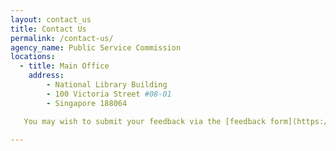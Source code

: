 ```yaml
---
layout: contact_us
title: Contact Us
permalink: /contact-us/
agency_name: Public Service Commission
locations:
  - title: Main Office
    address:
        - National Library Building
        - 100 Victoria Street #08-01
        - Singapore 188064

   You may wish to submit your feedback via the [feedback form](https://www.psc.gov.sg/feedback) or write in to us at psc@psd.gov.sg.

---
```

